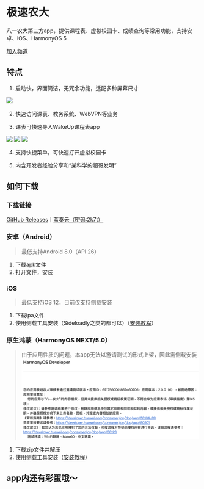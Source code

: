 # 极速农大
八一农大第三方app，提供课程表、虚拟校园卡、成绩查询等常用功能，支持安卓、iOS、HarmonyOS 5

[加入频道](https://pd.qq.com/s/at5gp2fia?b=9)

## 特点
1. 启动快，界面简洁，无冗余功能，适配多种屏幕尺寸
<img width="600" src="https://github.com/user-attachments/assets/6e6b13bd-c553-4548-9b7d-55e4a0e7e539" />

2. 快速访问课表、教务系统、WebVPN等业务

3. 课表可快速导入WakeUp课程表app

<img height="400" src="https://github.com/user-attachments/assets/a1ee2e2d-b9fd-4f3c-98f8-bd9775ed68a9" />
<img height="400" src="https://github.com/user-attachments/assets/3ab99eba-621d-407e-a9ef-76aa4e70d436" />
<img height="400" src="https://github.com/user-attachments/assets/d925f661-fb9f-4d0c-8e19-32ebfa06bf04" />

4. 支持快捷菜单，可快速打开虚拟校园卡

5. 内含开发者经验分享和“某科学的超哥发明”

## 如何下载
### 下载链接
[GitHub Releases](https://github.com/Longhorn3683/byau_lite/releases/latest)｜[蓝奏云（密码:2k7t）](https://longhorn3683.lanzoue.com/b0xw8cgah)

### 安卓（Android）
> 最低支持Android 8.0（API 26）

1. 下载apk文件
2. 打开文件，安装

### iOS
> 最低支持iOS 12，目前仅支持侧载安装

1. 下载ipa文件
2. 使用侧载工具安装（Sideloadly之类的都可以）（[安装教程](https://longhorn3683.github.io/2025/03/14/iOS%E5%AE%89%E8%A3%85%E6%9C%AA%E7%AD%BE%E5%90%8Dipa%E5%BA%94%E7%94%A8/)）

### 原生鸿蒙（HarmonyOS NEXT/5.0）
> 由于应用性质的问题，本app无法以邀请测试的形式上架，因此需侧载安装![](https://raw.githubusercontent.com/Longhorn3683/byau_lite/refs/heads/main/appgallery.png)

1. 下载zip文件并解压
2. 使用侧载工具安装（[安装教程](https://xiaoyi.vc/harmonyos-next-auto-installer.html)）

## app内还有彩蛋哦～